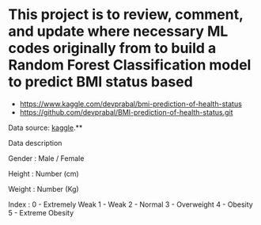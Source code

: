 # This project is to review, comment, and update where necessary ML codes originally from to build a Random Forest Classification model to predict BMI status based

- https://www.kaggle.com/devprabal/bmi-prediction-of-health-status
- https://github.com/devprabal/BMI-prediction-of-health-status.git 


Data source: [kaggle](https://www.kaggle.com/yersever/500-person-gender-height-weight-bodymassindex).**

Data description

Gender : Male / Female

Height : Number (cm)

Weight : Number (Kg)

Index :
0 - Extremely Weak
1 - Weak
2 - Normal
3 - Overweight
4 - Obesity
5 - Extreme Obesity
